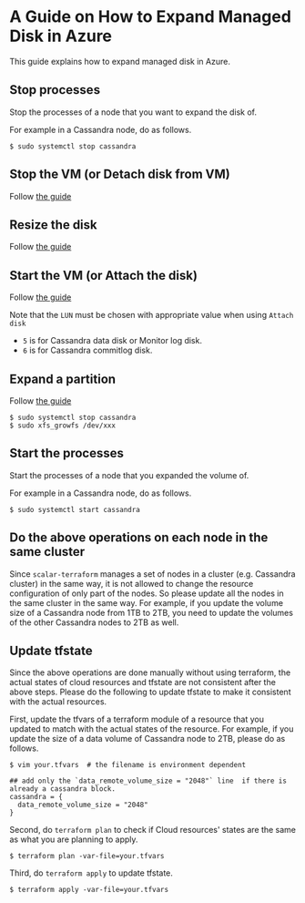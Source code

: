 # A Guide on How to Expand Managed Disk in Azure

This guide explains how to expand managed disk in Azure.

## Stop processes

Stop the processes of a node that you want to expand the disk of.

For example in a Cassandra node, do as follows.

```console
$ sudo systemctl stop cassandra
```

## Stop the VM (or Detach disk from VM)

Follow [the guide](https://docs.microsoft.com/en-us/azure/devtest-labs/devtest-lab-attach-detach-data-disk#detach-a-data-disk)

## Resize the disk

Follow [the guide](https://docs.microsoft.com/en-us/azure/virtual-machines/linux/expand-disks#expand-an-azure-managed-disk)

## Start the VM (or Attach the disk)

Follow [the guide](https://docs.microsoft.com/en-us/azure/devtest-labs/devtest-lab-attach-detach-data-disk#attach-a-data-disk)

Note that the `LUN` must be chosen with appropriate value when using `Attach disk`

- `5` is for Cassandra data disk or Monitor log disk.
- `6` is for Cassandra commitlog disk.

## Expand a partition

Follow [the guide](https://docs.microsoft.com/en-us/azure/virtual-machines/linux/expand-disks#expand-a-disk-partition-and-filesystem)

```console
$ sudo systemctl stop cassandra
$ sudo xfs_growfs /dev/xxx
```

## Start the processes

Start the processes of a node that you expanded the volume of.

For example in a Cassandra node, do as follows.

```console
$ sudo systemctl start cassandra
```

## Do the above operations on each node in the same cluster

Since `scalar-terraform` manages a set of nodes in a cluster (e.g. Cassandra cluster) in the same way, it is not allowed to change the resource configuration of only part of the nodes. So please update all the nodes in the same cluster in the same way.
For example, if you update the volume size of a Cassandra node from 1TB to 2TB, you need to update the volumes of the other Cassandra nodes to 2TB as well.

## Update tfstate

Since the above operations are done manually without using terraform, the actual states of cloud resources and tfstate are not consistent after the above steps. Please do the following to update tfstate to make it consistent with the actual resources.

First, update the tfvars of a terraform module of a resource that you updated to match with the actual states of the resource.
For example, if you update the size of a data volume of Cassandra node to 2TB, please do as follows.

```console
$ vim your.tfvars  # the filename is environment dependent

## add only the `data_remote_volume_size = "2048"` line  if there is already a cassandra block.
cassandra = {
  data_remote_volume_size = "2048"
}
```

Second, do `terraform plan` to check if Cloud resources' states are the same as what you are planning to apply.

```console
$ terraform plan -var-file=your.tfvars
```

Third, do `terraform apply` to update tfstate.

```console
$ terraform apply -var-file=your.tfvars
```
